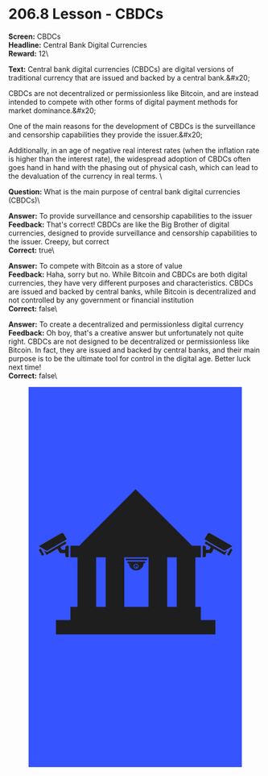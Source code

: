 # 206.8 Lesson - CBDCs

**Screen:** CBDCs\
**Headline:** Central Bank Digital Currencies\
**Reward:** 12\

**Text:** Central bank digital currencies (CBDCs) are digital versions of traditional currency that are issued and backed by a central bank.&amp;#x20;

CBDCs are not decentralized or permissionless like Bitcoin, and are instead intended to compete with other forms of digital payment methods for market dominance.&amp;#x20;

One of the main reasons for the development of CBDCs is the surveillance and censorship capabilities they provide the issuer.&amp;#x20;

Additionally, in an age of negative real interest rates (when the inflation rate is higher than the interest rate), the widespread adoption of CBDCs often goes hand in hand with the phasing out of physical cash, which can lead to the devaluation of the currency in real terms.
\

**Question:** What is the main purpose of central bank digital currencies (CBDCs)\

**Answer:** To provide surveillance and censorship capabilities to the issuer\
**Feedback:** That&#x27;s correct! CBDCs are like the Big Brother of digital currencies, designed to provide surveillance and censorship capabilities to the issuer. Creepy, but correct\
**Correct:** true\

**Answer:** To compete with Bitcoin as a store of value\
**Feedback:** Haha, sorry but no. While Bitcoin and CBDCs are both digital currencies, they have very different purposes and characteristics. CBDCs are issued and backed by central banks, while Bitcoin is decentralized and not controlled by any government or financial institution\
**Correct:** false\

**Answer:** To create a decentralized and permissionless digital currency\
**Feedback:** Oh boy, that&#x27;s a creative answer but unfortunately not quite right. CBDCs are not designed to be decentralized or permissionless like Bitcoin. In fact, they are issued and backed by central banks, and their main purpose is to be the ultimate tool for control in the digital age. Better luck next time!\
**Correct:** false\


<figure><img src="../.gitbook/assets/206-08.png" alt=""><figcaption></figcaption></figure>

